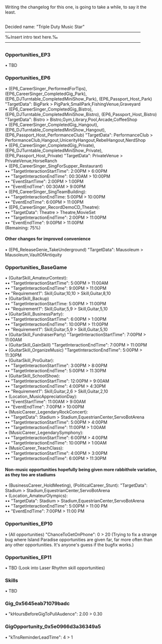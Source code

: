 Writing the changelog for this one, is going to take a while, to say it the least.<br><br>

Decided name: "Triple Duty Music Star"<br>
————————————————————————————————<br>
‰Insert intro text here.‰<br>
————————————————————————————————<br>
### Opportunities_EP3
• TBD

### Opportunities_EP6
• (EP6_CareerSinger_PerformedForTips), (EP6_CareerSinger_CompletedGig_Park), (EP6_DJTurntable_CompletedMiniShow_Park), (EP6_Passport_Host_Park) "TargetData": BigPark > PigPark,SmallPark,FishingVenue,Graveyard<br>
• (EP6_CareerSinger_CompletedGig_Bistro), (EP6_DJTurntable_CompletedMiniShow_Bistro), (EP6_Passport_Host_Bistro) "TargetData": Bistro > Bistro,Gym,Library,Pool,Arcade,CoffeeShop<br>
• (EP6_CareerSinger_CompletedGig_Hangout), (EP6_DJTurntable_CompletedMiniShow_Hangout), (EP6_Passport_Host_PerformanceClub) "TargetData": PerformanceClub > PerformanceClub,Hangout,UnicerityHangout,RebelHangout,NerdShop<br>
• (EP6_CareerSinger_CompletedGig_Private), (EP6_DJTurntable_CompletedMiniShow_Private), (EP6_Passport_Host_Private) "TargetData": PrivateVenue > PrivateVenue,HorseRanch<br>
• (EP6_CareerSinger_SingForSupper_Restaurant)<br>
•• "TargetInteractionStartTime": 2:00PM > 6:00PM<br>
•• "TargetInteractionEndTime": 00:30AM > 10:00PM<br>
•• "EventStartTime": 2:00PM > 1:00PM<br>
•• "EventEndTime": 00:30AM > 9:00PM<br>
• (EP6_CareerSinger_SingTeamBuilding):<br>
•• "TargetInteractionEndTime: 5:00PM > 10:00PM<br>
•• "EventEndTime": 6:00PM > 11:00PM<br>
• (EP6_CareerSinger_RecordDemoCD_Theatre):<br>
•• "TargetData": Theatre > Theatre,MovieSet<br>
•• "TargetInteractionEndTime": 2:00PM > 11:00PM<br>
•• "EventEndTime": 9:00PM > 11:00PM<br>
(Remaining: 75%)
#### Other changes for improved convenience
• (EP6_ReleaseGenie_TakeUnderground) "TargetData": Mausoleum > Mausoleum,VaultOfAntiquity

### Opportunities_BaseGame
• (GuitarSkill_AmateurContest):<br>
•• "TargetInteractionStartTime": 5:00PM > 11:00AM<br>
•• "TargetInteractionEndTime": 9:00PM > 11:00PM<br>
•• "Requirement1": Skill,Guitar,10,10 > Skill,Guitar,8,10<br>
• (GuitarSkill_Backup)<br>
•• "TargetInteractionStartTime: 5:00PM > 11:00PM<br>
•• "Requirement1": Skill,Guitar,5,9 > Skill,Guitar,5,10<br>
• (GuitarSkill_BusinessParty):<br>
•• "TargetInteractionStartTime": 6:00PM > 1:00PM<br>
•• "TargetInteractionEndTime": 10:00PM > 11:00PM<br>
•• "Requirement1": Skill,Guitar,5,9 > Skill,Guitar,5,10<br>
• (GuitarSkill_FundraiserParty) "TargetInteractionStartTime": 7:00PM > 11:00AM<br>
• (GuitarSkill_GainSkill) "TargetInteractionEndTime": 7:00PM > 11:00PM<br>
• (GuitarSkill_OrganizeMusic) "TargetInteractionEndTime": 5:00PM > 11:30PM<br>
• (GuitarSkill_ProGuitar):<br>
•• "TargetInteractionStartTime": 3:00PM > 8:00PM<br>
•• "TargetInteractionEndTime": 5:00PM > 11:30PM<br>
• (GuitarSkill_SchoolShow):<br>
•• "TargetInteractionStartTime": 12:00PM > 9:00AM<br>
•• "TargetInteractionEndTime": 4:00PM > 4:30PM<br>
•• "Requirement1": Skill,Guitar,2,6 > Skill,Guitar,2,10<br>
• (Location_MusicAppreciationDay):<br>
•• "EventStartTime": 11:00AM > 9:00AM<br>
•• "EventEndTime": 7:00PM > 10:00PM<br>
• (MusicCareer_LegendaryRockConcert):<br>
•• "TargetData": Stadium > Stadium,EquestrianCenter,ServoBotArena<br>
•• "TargetInteractionStartTime": 5:00PM > 4:00PM<br>
•• "TargetInteractionEndTime": 11:00PM > 1:00AM<br>
• (MusicCareer_LegendarySymphony):<br>
•• "TargetInteractionStartTime": 6:00PM > 4:00PM<br>
•• "TargetInteractionEndTime": 10:00PM > 1:00AM<br>
• (MusicCareer_TeachClass):<br>
•• "TargetInteractionStartTime": 4:00PM > 3:00PM<br>
•• "TargetInteractionEndTime": 6:00PM > 11:30PM
#### Non-music opportunities hopefully being given more rabbithole variation, as they too are stadiums
• (BusinessCareer_HoldMeeting), (PoliticalCareer_Stunt): "TargetData": Stadium > Stadium,EquestrianCenter,ServoBotArena<br>
• (Location_AmateurOlympics):<br>
•• "TargetData": Stadium > Stadium,EquestrianCenter,ServoBotArena<br>
•• "TargetInteractionEndTime": 5:00PM > 11:00 PM<br>
•• "EventEndTime": 7:00PM > 11:00 PM<br>

### Opportunities_EP10
• (All opportunities) "ChanceToGetOnPhone": 0 > 20 (Trying to fix a strange bug where Island Paradise opportunities are given far, far more often than any other opportunities. It's anyone's guess if the bugfix works.)

### Opportunities_EP11
• TBD (Look into Laser Rhythm skill opportunities)

### Skills
• TBD

### Gig_0x5645eab71079badc
• "kHoursBeforeGigToPullAudence": 2.00 > 0.30

### GigOpportunity_0x5e0966d3a36349a5
• "kTnsReminderLeadTime": 4 > 1
